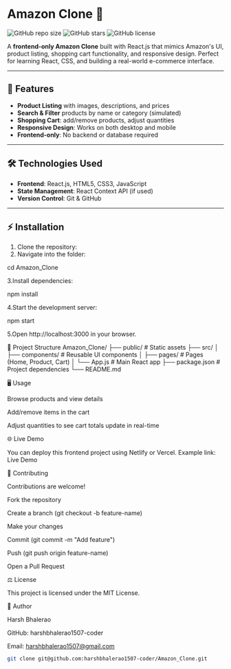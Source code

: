 # Amazon Clone 🛒

![GitHub repo size](https://img.shields.io/github/repo-size/harshbhalerao1507-coder/Amazon_Clone) 
![GitHub stars](https://img.shields.io/github/stars/harshbhalerao1507-coder/Amazon_Clone?style=social) 
![GitHub license](https://img.shields.io/github/license/harshbhalerao1507-coder/Amazon_Clone)

A **frontend-only Amazon Clone** built with React.js that mimics Amazon's UI, product listing, shopping cart functionality, and responsive design. Perfect for learning React, CSS, and building a real-world e-commerce interface.  

---

## 🚀 Features

- **Product Listing** with images, descriptions, and prices  
- **Search & Filter** products by name or category (simulated)  
- **Shopping Cart**: add/remove products, adjust quantities  
- **Responsive Design**: Works on both desktop and mobile  
- **Frontend-only**: No backend or database required  

---

## 🛠️ Technologies Used

- **Frontend**: React.js, HTML5, CSS3, JavaScript  
- **State Management**: React Context API (if used)  
- **Version Control**: Git & GitHub  

---

## ⚡ Installation

1. Clone the repository:
2. Navigate into the folder:

cd Amazon_Clone


3.Install dependencies:

npm install


4.Start the development server:

npm start


5.Open http://localhost:3000
 in your browser.

📁 Project Structure
Amazon_Clone/
├── public/             # Static assets
├── src/
│   ├── components/     # Reusable UI components
│   ├── pages/          # Pages (Home, Product, Cart)
│   └── App.js          # Main React app
├── package.json         # Project dependencies
└── README.md

🖥️ Usage

Browse products and view details

Add/remove items in the cart

Adjust quantities to see cart totals update in real-time

🌐 Live Demo

You can deploy this frontend project using Netlify or Vercel. Example link:
Live Demo

🤝 Contributing

Contributions are welcome!

Fork the repository

Create a branch (git checkout -b feature-name)

Make your changes

Commit (git commit -m "Add feature")

Push (git push origin feature-name)

Open a Pull Request

⚖️ License

This project is licensed under the MIT License.

👤 Author

Harsh Bhalerao

GitHub: harshbhalerao1507-coder

Email: harshbhalerao1507@gmail.com
```bash
git clone git@github.com:harshbhalerao1507-coder/Amazon_Clone.git
